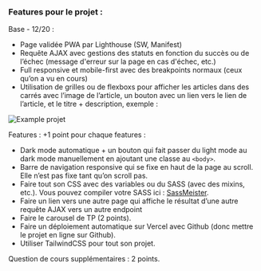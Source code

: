 ### Features pour le projet :

Base - 12/20 :

- Page validée PWA par Lighthouse (SW, Manifest)
- Requête AJAX avec gestions des statuts en fonction du succès ou de l’échec (message d'erreur sur la page en cas d'échec, etc.)
- Full responsive et mobile-first avec des breakpoints normaux (ceux qu’on a vu en cours)
- Utilisation de grilles ou de flexboxs pour afficher les articles dans des carrés avec l’image de l’article, un bouton avec un lien vers le lien de l’article, et le titre + description, exemple :

![Example projet](https://i.imgur.com/AZc0nSs.png)

Features : +1 point pour chaque features :

- Dark mode automatique + un bouton qui fait passer du light mode au dark mode manuellement en ajoutant une classe au `<body>`.
- Barre de navigation responsive qui se fixe en haut de la page au scroll. Elle n’est pas fixe tant qu’on scroll pas.
- Faire tout son CSS avec des variables ou du SASS (avec des mixins, etc.). Vous pouvez compiler votre SASS ici : [SassMeister](https://www.sassmeister.com).
- Faire un lien vers une autre page qui affiche le résultat d’une autre requête AJAX vers un autre endpoint
- Faire le carousel de TP (2 points).
- Faire un déploiement automatique sur Vercel avec Github (donc mettre le projet en ligne sur Github).
- Utiliser TailwindCSS pour tout son projet.

Question de cours supplémentaires : 2 points.
